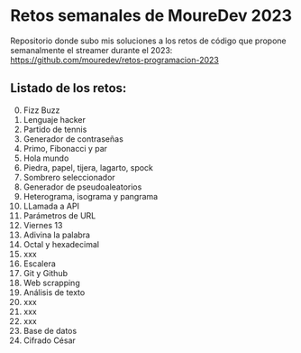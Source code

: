 # Retos semanales de MoureDev 2023

Repositorio donde subo mis soluciones a los retos de código que propone semanalmente el streamer durante el 2023:
https://github.com/mouredev/retos-programacion-2023

## Listado de los retos:
0. Fizz Buzz
1. Lenguaje hacker
2. Partido de tennis
3. Generador de contraseñas
4. Primo, Fibonacci y par
5. Hola mundo
6. Piedra, papel, tijera, lagarto, spock
7. Sombrero seleccionador
8. Generador de pseudoaleatorios
9. Heterograma, isograma y pangrama
10. LLamada a API
11. Parámetros de URL
12. Viernes 13
13. Adivina la palabra
14. Octal y hexadecimal
15. xxx
16. Escalera
17. Git y Github
18. Web scrapping
19. Análisis de texto
20. xxx
21. xxx
22. xxx
23. Base de datos
24. Cifrado César